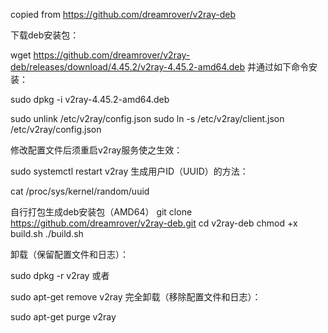 copied from  https://github.com/dreamrover/v2ray-deb


下载deb安装包：

wget https://github.com/dreamrover/v2ray-deb/releases/download/4.45.2/v2ray-4.45.2-amd64.deb
并通过如下命令安装：

sudo dpkg -i v2ray-4.45.2-amd64.deb

sudo unlink /etc/v2ray/config.json
sudo ln -s /etc/v2ray/client.json /etc/v2ray/config.json


修改配置文件后须重启v2ray服务使之生效：

sudo systemctl restart v2ray
生成用户ID（UUID）的方法：

cat /proc/sys/kernel/random/uuid




 
自行打包生成deb安装包（AMD64）
git clone https://github.com/dreamrover/v2ray-deb.git
cd v2ray-deb
chmod +x build.sh
./build.sh


卸载（保留配置文件和日志）：

sudo dpkg -r v2ray
或者

sudo apt-get remove v2ray
完全卸载（移除配置文件和日志）：

sudo apt-get purge v2ray



